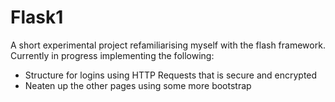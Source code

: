# Flask1 

A short experimental project refamiliarising myself with the flash framework.
Currently in progress implementing the following:
 - Structure for logins using HTTP Requests that is secure and encrypted
 - Neaten up the other pages using some more bootstrap
